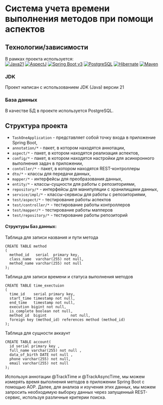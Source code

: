 # Система учета времени выполнения методов при помощи аспектов

## Технологии/зависимости

В рамках проекта используется:<br>
[![Java21](https://img.shields.io/badge/JAVA-21-blue.svg)](https://docs.oracle.com/en/java/)
[![AspectJ](https://img.shields.io/badge/AspectJ-82312?style=flat-square&color=red)](https://eclipse.dev/aspectj/doc/latest/)
[![Spring Boot v3](https://img.shields.io/badge/SpringBoot-6DB33F?style=flat-square&logo=Spring&logoColor=white)](https://spring.io/projects/spring-boot)
[![PostgreSQL](https://img.shields.io/badge/PostgreSQL-316192?style=flat-square&logo=postgresql&logoColor=white)](https://www.postgresql.org)
[![Hibernate](https://img.shields.io/badge/Hibernate-59666C.svg?style=flat-square&logo=Hibernate&logoColor=white)](https://hibernate.org)
[![Maven](https://img.shields.io/badge/Apache%20Maven-C71A36.svg?style=flat-square&logo=Apache-Maven&logoColor=white)](https://maven.apache.org)

### JDK

Проект написан с использованием JDK (Java) версии 21
### База данных

В качестве БД в проекте используется PostgreSQL.<br>

## Структура проекта

* `TaskOneApplication` - представляет собой точку входа в приложение Spring Boot,
* `annotation/*` - пакет, в котором находятся аннотации,
* `aspect/*` - пакет, в котором находятся реализация аспектов,
* `config/*` - пакет, в котором находятся настройки для асинхронного выполнения задач в приложении,
* `contoller/*` - пакет, в котором находятся REST-контроллеры
* `dto/*` - классы для передачи данных,
* `mapper/*` - интерфейсы для преобразования данных, 
* `entity/*` - классы-сущности для работы с репозиториями,
* `repository/*` - интерфейсы для манипуляции с хранилищами данных,
* `service/impl/*` - классы-сервисы для работы с репозиториями,
* `test/aspect/*` - тестирование работы аспектов
* `test/controller/*` - тестирование работы контроллеров
* `test/mapper/*` - тестирование работы мапперов
* `test/repository/*` - тестирование работы репозиторий

#### Структуры Баз данных:

Таблица для записи названия и пути метода
```postgresql
CREATE TABLE method
(
  method_id   serial  primary key,
  class_name  varchar(255) not null,
  method_name varchar(255) not null
);
```
Таблица для записи времени и статуса выполнения методов
```postgresql
CREATE TABLE time_exectuion
(
  time_id    serial primary key,
  start_time timestamp not null,
  end_time   timestamp not null,
  execution bigint not null,
  is_complete boolean not null,
  method_id  bigint           not null,
  foreign key (method_id) references method (method_id)
);
```
Таблица для сущности аккаунт
```postgresql
CREATE TABLE account(
  id serial primary key ,
  full_name varchar(255) not null ,
  data_of_birth DATE not null ,
  phone varchar(255) not null,
  email varchar(255) not null
);
```

Используя аннотации @TrackTime и @TrackAsyncTime, мы можем измерять 
время выполнения методов в приложении Spring Boot с помощью AOP. 
Далее, для анализа и изучения этих данных, мы можем запросить 
необходимую выборку данных через запущенный REST-сервис, 
используя различные критерии поиска.
